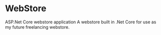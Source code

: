 # WebStore
ASP.Net Core webstore application
A webstore built in .Net Core for use as my future freelancing webstore. 

